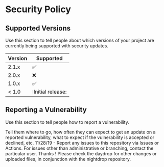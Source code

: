 # Security Policy

## Supported Versions

Use this section to tell people about which versions of your project are
currently being supported with security updates.

| Version | Supported          |
| ------- | ------------------ |
| 2.1.x   | :white_check_mark: |
| 2.0.x   | :x:                |
| 1.0.x   | :white_check_mark: |
| < 1.0   | :Initial release:  |

## Reporting a Vulnerability

Use this section to tell people how to report a vulnerability.

Tell them where to go, how often they can expect to get an update on a
reported vulnerability, what to expect if the vulnerability is accepted or
declined, etc.
11/28/19 - Report any issues to this repository via Issues or Actions.
            For issues other than administrative or branching, contact the particular user. Thanks !
            Please check the daydrop for other changes or uploaded files, in conjunction with the nightdrop repository.
